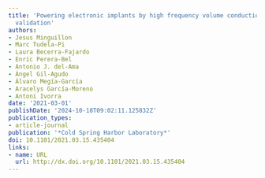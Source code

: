 ```yaml
---
title: 'Powering electronic implants by high frequency volume conduction: in human
  validation'
authors:
- Jesus Minguillon
- Marc Tudela-Pi
- Laura Becerra-Fajardo
- Enric Perera-Bel
- Antonio J. del-Ama
- Ángel Gil-Agudo
- Álvaro Megía-García
- Aracelys García-Moreno
- Antoni Ivorra
date: '2021-03-01'
publishDate: '2024-10-18T09:02:11.125832Z'
publication_types:
- article-journal
publication: '*Cold Spring Harbor Laboratory*'
doi: 10.1101/2021.03.15.435404
links:
- name: URL
  url: http://dx.doi.org/10.1101/2021.03.15.435404
---
```

